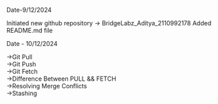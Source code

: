Date-9/12/2024

Initiated new github repository -> BridgeLabz_Aditya_2110992178
Added README.md file

Date - 10/12/2024

->Git Pull<br />
->Git Push<br />
->Git Fetch<br />
->Difference Between PULL && FETCH<br />
->Resolving Merge Conflicts<br />
->Stashing<br />



